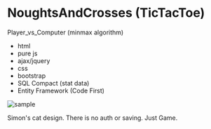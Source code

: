 # NoughtsAndCrosses (TicTacToe)
Player_vs_Computer (minmax algorithm) 

+ html
+ pure js
+ ajax/jquery
+ css
+ bootstrap
+ SQL Compact (stat data)
+ Entity Framework (Code First)


 ![sample](https://cloud.githubusercontent.com/assets/16032401/16298110/834ed7ee-3955-11e6-9e9e-c740e28816e0.JPG)
 
 Simon's cat design. There is no auth or saving. Just Game.

